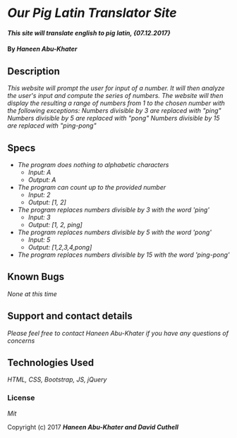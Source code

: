 # _Our Pig Latin Translator Site_

#### _This site will translate english to pig latin, {07.12.2017}_

#### By _**Haneen Abu-Khater**_

## Description

_This website will prompt the user for input of a number. It will then analyze the user's input and compute the series of numbers. The website will then display the resulting a range of numbers from 1 to the chosen number with the following exceptions:
Numbers divisible by 3 are replaced with "ping"
Numbers divisible by 5 are replaced with "pong"
Numbers divisible by 15 are replaced with "ping-pong"_

## Specs

* _The program does nothing to alphabetic characters_
  * _Input: A_
  * _Output: A_
* _The program can count up to the provided number_
  * _Input: 2_
  * _Output: [1, 2]_
* _The program replaces numbers divisible by 3 with the word 'ping'_
  * _Input: 3_
  * _Output: [1, 2, ping]_
* _The program replaces numbers divisible by 5 with the word 'pong'_
  * _Input: 5_
  * _Output: [1,2,3,4,pong]_
* _The program replaces numbers divisible by 15 with the word 'ping-pong'_

## Known Bugs

_None at this time_

## Support and contact details

_Please feel free to contact Haneen Abu-Khater if you have any questions of concerns_

## Technologies Used

_HTML, CSS, Bootstrap, JS, jQuery_

### License

*Mit*

Copyright (c) 2017 **_Haneen Abu-Khater and David Cuthell_**
